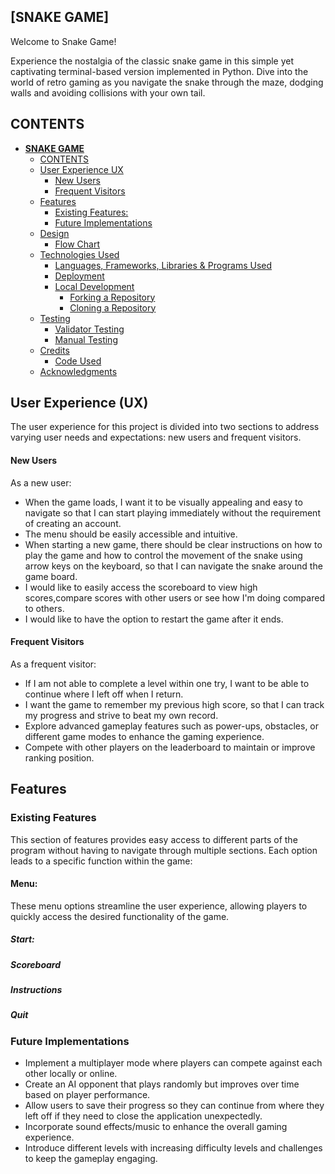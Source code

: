 ## [SNAKE GAME]
Welcome to Snake Game!

Experience the nostalgia of the classic snake game in this simple yet captivating terminal-based version implemented in Python. Dive into the world of retro gaming as you navigate the snake through the maze, dodging walls and avoiding collisions with your own tail. 

## CONTENTS
- [**SNAKE GAME**](#snake-game)
    - [CONTENTS](#contents)
    - [User Experience UX](#user-experience-ux)
        - [New Users](#new-users)
        - [Frequent Visitors](#frequent-visitors)
    - [Features](#features)
        - [Existing Features:](#existing-features)
        - [Future Implementations](#future-implementations)
    - [Design](#design)
        - [Flow Chart](#flow-chart)
    - [Technologies Used](#technologies-used)
        - [Languages, Frameworks, Libraries \& Programs Used](#languages-frameworks-libraries--programs-used)
        - [Deployment](#deployment)
        - [Local Development](#local-development)
            - [Forking a Repository](#forking-a-repository)
            - [Cloning a Repository](#cloning-a-repository)
    - [Testing](#testing)
        - [Validator Testing](#validator-testing)
        - [Manual Testing](#manual-testing)
    - [Credits](#credits)
        - [Code Used](#code-used)
    - [Acknowledgments](#acknowledgments)


## User Experience (UX)
The user experience for this project is divided into two sections to address varying user needs and expectations: new users and frequent visitors.

#### New Users 
As a new user:
- When the game loads, I want it to be visually appealing and easy to navigate so that I can start playing immediately without the requirement of creating an account.
- The menu should be easily accessible and intuitive. 
- When starting a new game, there should be clear instructions on how to play the game and how to control the movement of the snake using arrow keys on the keyboard, so that I can navigate the snake around the game board.
-  I would like to easily access the scoreboard to view high scores,compare scores with other users or see how I'm doing compared to others.
- I would like to have the option to restart the game after it ends.

#### Frequent Visitors
As a frequent visitor:
- If I am not able to complete a level within one try, I want to be able to continue where I left off when I return.
- I want the game to remember my previous high score, so that I can track my progress and strive to beat my own record.
- Explore advanced gameplay features such as power-ups, obstacles, or different game modes to enhance the gaming experience.
- Compete with other players on the leaderboard to maintain or improve ranking position.

## Features

### Existing Features
This section of features provides easy access to different parts of the program without having to navigate through multiple sections. Each option leads to a specific function within the game:
#### Menu:
These menu options streamline the user experience, allowing players to quickly access the desired functionality of the game.

##### Start: 
##### Scoreboard
##### Instructions
##### Quit

### Future Implementations
- Implement a multiplayer mode where players can compete against each other locally or online.
- Create an AI opponent that plays randomly but improves over time based on player performance.
- Allow users to save their progress so they  can continue from where they left off if they need to close the application unexpectedly.
- Incorporate sound effects/music to enhance the overall gaming experience.
- Introduce different levels with increasing difficulty levels and challenges to keep the gameplay engaging.

